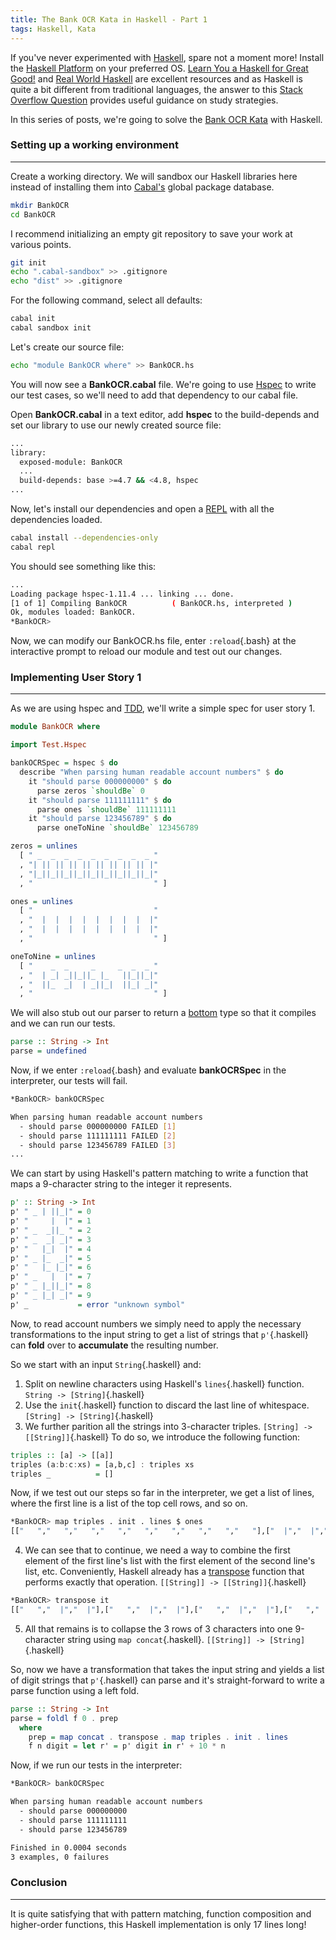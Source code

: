 ```yaml
---
title: The Bank OCR Kata in Haskell - Part 1
tags: Haskell, Kata
---
```


If you've never experimented with [Haskell](http://www.haskell.org/haskellwiki/Haskell), spare not a moment more! Install the [Haskell Platform](http://www.haskell.org/platform/) on your preferred OS. [Learn You a Haskell for Great Good!](http://learnyouahaskell.com/) and [Real World Haskell](http://book.realworldhaskell.org/) are excellent resources and as Haskell is quite a bit different from traditional languages, the answer to this [Stack Overflow Question](http://stackoverflow.com/questions/1012573/getting-started-with-haskell) provides useful guidance on study strategies.

In this series of posts, we're going to solve the [Bank OCR Kata](http://codingdojo.org/cgi-bin/index.pl?KataBankOCR) with Haskell.

### Setting up a working environment ###

----------------------------------------

Create a working directory. We will sandbox our Haskell libraries here instead of installing them into [Cabal's](http://www.haskell.org/cabal/) global package database.

```bash
mkdir BankOCR
cd BankOCR
```

I recommend initializing an empty git repository to save your work at various points.
```bash
git init
echo ".cabal-sandbox" >> .gitignore
echo "dist" >> .gitignore
```

For the following command, select all defaults:
```bash
cabal init
cabal sandbox init
```

Let's create our source file:
```bash
echo "module BankOCR where" >> BankOCR.hs
```

You will now see a **BankOCR.cabal** file. We're going to use [Hspec](https://hspec.github.io/) to write our test cases, so we'll need to add that dependency to our cabal file. 

Open **BankOCR.cabal** in a text editor, add **hspec** to the build-depends and set our library to use our newly created source file:

```bash
...
library:
  exposed-module: BankOCR
  ...
  build-depends: base >=4.7 && <4.8, hspec
...
```

Now, let's install our dependencies and open a [REPL](https://en.wikipedia.org/wiki/Read%E2%80%93eval%E2%80%93print_loop) with all the dependencies loaded.

```bash
cabal install --dependencies-only
cabal repl
```

You should see something like this:

```bash
...
Loading package hspec-1.11.4 ... linking ... done.
[1 of 1] Compiling BankOCR          ( BankOCR.hs, interpreted )
Ok, modules loaded: BankOCR.
*BankOCR> 
```

Now, we can modify our BankOCR.hs file, enter `:reload`{.bash} at the interactive prompt to reload our module and test out our changes.


### Implementing User Story 1 ###

-----------------------------

As we are using hspec and [TDD](https://en.wikipedia.org/wiki/Test-driven_development), we'll write a simple spec for user story 1.

```haskell
module BankOCR where

import Test.Hspec

bankOCRSpec = hspec $ do
  describe "When parsing human readable account numbers" $ do
    it "should parse 000000000" $ do
      parse zeros `shouldBe` 0
    it "should parse 111111111" $ do
      parse ones `shouldBe` 111111111
    it "should parse 123456789" $ do
      parse oneToNine `shouldBe` 123456789

zeros = unlines
  [ " _  _  _  _  _  _  _  _  _ "
  , "| || || || || || || || || |"
  , "|_||_||_||_||_||_||_||_||_|"
  , "                           " ]

ones = unlines
  [ "                           "
  , "  |  |  |  |  |  |  |  |  |"
  , "  |  |  |  |  |  |  |  |  |"
  , "                           " ]

oneToNine = unlines
  [ "    _  _     _     _  _  _ "
  , "  | _| _||_||_ |_   ||_||_|"
  , "  ||_  _|  | _||_|  ||_| _|"
  , "                           " ]
```

We will also stub out our parser to return a [bottom](https://en.wikipedia.org/wiki/Bottom_type) type so that it compiles and we can run our tests.

```haskell
parse :: String -> Int
parse = undefined
```

Now, if we enter `:reload`{.bash} and evaluate **bankOCRSpec** in the interpreter, our tests will fail.

```bash
*BankOCR> bankOCRSpec

When parsing human readable account numbers
  - should parse 000000000 FAILED [1]
  - should parse 111111111 FAILED [2]
  - should parse 123456789 FAILED [3]
...
```

We can start by using Haskell's pattern matching to write a function that maps a 9-character string to the integer it represents.

```haskell
p' :: String -> Int
p' " _ | ||_|" = 0
p' "     |  |" = 1
p' " _  _||_ " = 2
p' " _  _| _|" = 3
p' "   |_|  |" = 4
p' " _ |_  _|" = 5
p' "   |_ |_|" = 6
p' " _   |  |" = 7
p' " _ |_||_|" = 8
p' " _ |_| _|" = 9
p' _           = error "unknown symbol"
```

Now, to read account numbers we simply need to apply the necessary transformations to the input string to get a list of strings that `p'`{.haskell} can **fold** over to **accumulate** the resulting number.

So we start with an input `String`{.haskell} and:

1. Split on newline characters using Haskell's `lines`{.haskell} function. `String -> [String]`{.haskell}
2. Use the `init`{.haskell} function to discard the last line of whitespace. `[String] -> [String]`{.haskell}
3. We further parition all the strings into 3-character triples. `[String] -> [[String]]`{.haskell} To do so, we introduce the following function:
```haskell
triples :: [a] -> [[a]]
triples (a:b:c:xs) = [a,b,c] : triples xs
triples _          = []
```
Now, if we test out our steps so far in the interpreter, we get a list of lines, where the first line is a list of the top cell rows, and so on.
```bash
*BankOCR> map triples . init . lines $ ones
[["   ","   ","   ","   ","   ","   ","   ","   ","   "],["  |","  |","  |","  |","  |","  |","  |","  |","  |"],["  |","  |","  |","  |","  |","  |","  |","  |","  |"]]
```

4. We can see that to continue, we need a way to combine the first element of the first line's list with the first element of the second line's list, etc. Conveniently, Haskell already has a [transpose](http://hackage.haskell.org/package/base-4.7.0.1/docs/Data-List.html#v:transpose) function that performs exactly that operation. `[[String]] -> [[String]]`{.haskell}
```bash
*BankOCR> transpose it
[["   ","  |","  |"],["   ","  |","  |"],["   ","  |","  |"],["   ","  |","  |"],["   ","  |","  |"],["   ","  |","  |"],["   ","  |","  |"],["   ","  |","  |"],["   ","  |","  |"]]
```
5. All that remains is to collapse the 3 rows of 3 characters into one 9-character string using `map concat`{.haskell}. `[[String]] -> [String]`{.haskell}

So, now we have a transformation that takes the input string and yields a list of digit strings that `p'`{.haskell} can parse and it's straight-forward to write a parse function using a left fold.

```haskell
parse :: String -> Int
parse = foldl f 0 . prep
  where
    prep = map concat . transpose . map triples . init . lines
    f n digit = let r' = p' digit in r' + 10 * n
```

Now, if we run our tests in the interpreter:
```bash
*BankOCR> bankOCRSpec

When parsing human readable account numbers
  - should parse 000000000
  - should parse 111111111
  - should parse 123456789

Finished in 0.0004 seconds
3 examples, 0 failures
```

### Conclusion ###

---

It is quite satisfying that with pattern matching, function composition and higher-order functions, this Haskell implementation is only 17 lines long!